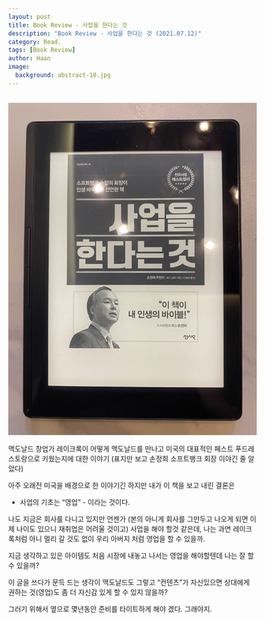 ```yaml
---
layout: post
title: Book Review - 사업을 한다는 것
description: "Book Review - 사업을 한다는 것 (2021.07.12)" 
category: Read.
tags: [Book Review]
author: Haan
image:
  background: abstract-10.jpg
---
```

<br/>

<img src="/assets/img/BR_210712.jpeg">

맥도날드 창업가 레이크록이 
어떻게 맥도날드를 만나고 미국의 대표적인 페스트 푸드레스토랑으로 키웠는지에 대한 이야기 
(표지만 보고 손정희 소프트뱅크 회장 이야긴 줄 알았다)

아주 오래전 미국을 배경으로 한 이야기긴 하지만 
내가 이 책을 보고 내린 결론은 
- 사업의 기초는 “영업” -
이라는 것이다. 

나도 지금은 회사를 다니고 있지만 
언젠가 (본의 아니게 회사를 그만두고 나오게 되면 이제 나이도 있으니 재취업은 어려울 것이고) 사업을 해야 할것 같은데, 나는 과연 레이크록처럼 아니 멀리 갈 것도 없이 우리 아버지 처럼 영업을 할 수 있을까. 

지금 생각하고 있은 아이템도 
처음 시장에 내놓고 나서는 영업을 해야할텐데 나는 잘 할 수 있을까?

이 글을 쓰다가 문득 드는 생각이
맥도날드도 그렇고 “컨텐츠”가 자신있으면 상대에게 권하는 것(영업)도 좀 더 자신감 있게 할 수 있지 않을까?

그러기 위해서 옆으로 몇년동안 준비를 타이트하게 해야 겠다. 그래야지. 
